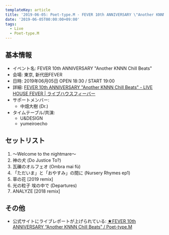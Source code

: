 ```yaml
---
templateKey: article
title: '2019-06-05: Poet-type.M - FEVER 10th ANNIVERSARY \"Another KNNN Chill Beats\" at 新代田FEVER'
date: '2019-06-05T00:00:00+09:00'
tags:
  - Live
  - Poet-type.M
---
```

## 基本情報

* イベント名: FEVER 10th ANNIVERSARY "Another KNNN Chill Beats"
* 会場: 東京, 新代田FEVER
* 日時: 2019年06月05日 OPEN 18:30 / START 19:00
* 詳細: [FEVER 10th ANNIVERSARY "Another KNNN Chill Beats" \- LIVE HOUSE FEVER \| ライブハウスフィーバー](http://www.fever-popo.com/schedule/2019/06/0518.html)
* サポートメンバー:
   * 中畑大樹 (Dr.)
* タイムテーブル/共演:
   * U&DESIGN
   * yumeiroecho

## セットリスト

1. 〜Welcome to the nightmare〜
1. 神の犬 (Do Justice To?)
1. 瓦礫のオルフェオ (Ombra mai fù)
1. 「ただいま」と「おやすみ」の間に (Nursery Rhymes ep1)
1. 草の花 [2019 remix]
1. 光の粒子 埃の中で (Departures)
1. ANALYZE [2018 remix]

## その他

- 公式サイトにライブレポートが上げられている: [★FEVER 10th ANNIVERSARY “Another KNNN Chill Beats” / Poet\-type\.M](https://ptm-net.com/report/2019/06/06/4951)

